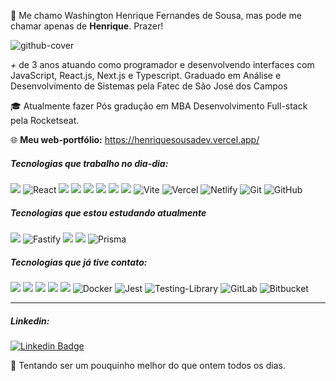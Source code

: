 
👋 Me chamo Washington Henrique Fernandes de Sousa, mas pode me chamar apenas de <strong>Henrique</strong>. Prazer! 

![github-cover](https://user-images.githubusercontent.com/54003876/193731519-0c012151-f11d-43ea-a2dd-52360fba773d.png)

_+_ de 3 anos atuando como programador e desenvolvendo interfaces com JavaScript, React.js, Next.js e Typescript. Graduado em Análise e Desenvolvimento de Sistemas pela Fatec de São José dos Campos<br/>

🎓 Atualmente fazer Pós gradução em MBA Desenvolvimento Full-stack pela Rocketseat. 

🌐 **Meu web-portfólio:** https://henriquesousadev.vercel.app/


##### Tecnologias que trabalho no dia-dia:
<img src="https://img.shields.io/badge/TypeScript-007ACC?style=for-the-badge&logo=typescript&logoColor=white"/> <img src="https://img.shields.io/badge/React-20232A?style=for-the-badge&logo=react&logoColor=61DAFB" alt="React" />  <img src="https://img.shields.io/badge/next.js-000000?style=for-the-badge&logo=nextdotjs&logoColor=white" /> <img src="https://img.shields.io/badge/HTML5-E34F26?style=for-the-badge&logo=html5&logoColor=white" /> <img src="https://img.shields.io/badge/CSS3-1572B6?style=for-the-badge&logo=css3&logoColor=white" /> <img src="https://img.shields.io/badge/JavaScript-323330?style=for-the-badge&logo=javascript&logoColor=F7DF1E"/> <img src="https://img.shields.io/badge/styled--components-DB7093?style=for-the-badge&logo=styled-components&logoColor=white" /> <img src="https://img.shields.io/badge/Figma-F24E1E?style=for-the-badge&logo=figma&logoColor=white" /> ![Vite](https://img.shields.io/badge/vite-%23646CFF.svg?style=for-the-badge&logo=vite&logoColor=white) 	![Vercel](https://img.shields.io/badge/vercel-%23000000.svg?style=for-the-badge&logo=vercel&logoColor=white) ![Netlify](https://img.shields.io/badge/netlify-%23000000.svg?style=for-the-badge&logo=netlify&logoColor=#00C7B7) ![Git](https://img.shields.io/badge/git-%23F05033.svg?style=for-the-badge&logo=git&logoColor=white) ![GitHub](https://img.shields.io/badge/github-%23121011.svg?style=for-the-badge&logo=github&logoColor=white)

##### Tecnologias que estou estudando atualmente
<img src="https://img.shields.io/badge/Node.js-43853D?style=for-the-badge&logo=node.js&logoColor=white"/> ![Fastify](https://img.shields.io/badge/fastify-%23000000.svg?style=for-the-badge&logo=fastify&logoColor=white) <img src="https://img.shields.io/badge/React_Native-20232A?style=for-the-badge&logo=react&logoColor=61DAFB"/> <img src="https://img.shields.io/badge/Tailwind_CSS-38B2AC?style=for-the-badge&logo=tailwind-css&logoColor=white"/> ![Prisma](https://img.shields.io/badge/Prisma-3982CE?style=for-the-badge&logo=Prisma&logoColor=white)

##### Tecnologias que já tive contato:
<img src="https://img.shields.io/badge/Vue.js-35495E?style=for-the-badge&logo=vue.js&logoColor=4FC08D"/> <img src="https://img.shields.io/badge/Python-14354C?style=for-the-badge&logo=python&logoColor=white"/> <img src="https://img.shields.io/badge/Flask-000000?style=for-the-badge&logo=flask&logoColor=white"/> <img src="https://img.shields.io/badge/Express.js-404D59?style=for-the-badge"/> <img src="https://img.shields.io/badge/Redux-593D88?style=for-the-badge&logo=redux&logoColor=white"/> ![Docker](https://img.shields.io/badge/docker-%230db7ed.svg?style=for-the-badge&logo=docker&logoColor=white) ![Jest](https://img.shields.io/badge/-jest-%23C21325?style=for-the-badge&logo=jest&logoColor=white) ![Testing-Library](https://img.shields.io/badge/-TestingLibrary-%23E33332?style=for-the-badge&logo=testing-library&logoColor=white) ![GitLab](https://img.shields.io/badge/gitlab-%23181717.svg?style=for-the-badge&logo=gitlab&logoColor=white) ![Bitbucket](https://img.shields.io/badge/bitbucket-%230047B3.svg?style=for-the-badge&logo=bitbucket&logoColor=white)

---

##### Linkedin:
 [![Linkedin Badge](https://img.shields.io/badge/-HENRIQUE%20SOUSA-0077B5?style=flat-square&logo=Linkedin&logoColor=white&link=https://www.linkedin.com/in/justhenrique/)](https://www.linkedin.com/in/hsousadev/) 


🚀 Tentando ser um pouquinho melhor do que ontem todos os dias.
